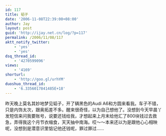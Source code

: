 ```yaml
---
id: 117
title: 韬子
date: '2006-11-08T22:39:00+08:00'
author: Jay
layout: post
guid: 'http://ijay.net.cn/log/?p=117'
permalink: /2006/11/08/117
aktt_notify_twitter:
    - 'yes'
    - 'yes'
dsq_thread_id:
    - '4270599096'
views:
    - '4169'
shorturl:
    - 'http://goo.gl/urhYM'
duoshuo_thread_id:
    - '6.3356017841485E+18'
---
```


昨天晚上莫名其妙地梦见韬子，开了辆黑色的Audi A6和方圆来看我。车子不错，只是内饰太次，跟奥拓差不多。醒来很奇怪，以为自己想他了。没想到今天早晨丫发短信来问我要账号，说要还钱给我，才想起来上月末给他汇了800块钱过去救急，弄得我这个月节衣缩食，天天抽中南海。哎～～本来还以为是跟他心心相映呢，没想到是潜意识里惦记他还钱呢，罪过罪过……<br />